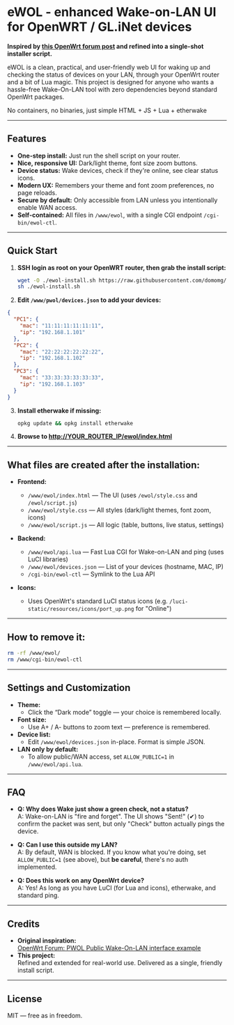 # eWOL - enhanced Wake-on-LAN UI for OpenWRT / GL.iNet devices

**Inspired by [this OpenWrt forum post](https://forum.openwrt.org/t/pwol-public-wake-on-lan-interface-example/175726/2) and refined into a single-shot installer script.**

eWOL is a clean, practical, and user-friendly web UI for waking up and checking the status of devices on your LAN, through your OpenWrt router and a bit of Lua magic. 
This project is designed for anyone who wants a hassle-free Wake-On-LAN tool with zero dependencies beyond standard OpenWrt packages.

No containers, no binaries, just simple HTML + JS + Lua + etherwake

---

## Features

- **One-step install:** Just run the shell script on your router.
- **Nice, responsive UI:** Dark/light theme, font size zoom buttons.
- **Device status:** Wake devices, check if they're online, see clear status icons.
- **Modern UX:** Remembers your theme and font zoom preferences, no page reloads.
- **Secure by default:** Only accessible from LAN unless you intentionally enable WAN access.
- **Self-contained:** All files in `/www/ewol`, with a single CGI endpoint `/cgi-bin/ewol-ctl`.

---

## Quick Start

1. **SSH login as root on your OpenWRT router, then grab the install script:**

    ```sh
    wget -O ./ewol-install.sh https://raw.githubusercontent.com/domomg/eWOL/refs/heads/main/ewol-install.sh
    sh ./ewol-install.sh
    ```

2. **Edit `/www/pwol/devices.json` to add your devices:**

  ```json
  {
    "PC1": {
      "mac": "11:11:11:11:11:11",
      "ip": "192.168.1.101"
    },
    "PC2": {
      "mac": "22:22:22:22:22:22",
      "ip": "192.168.1.102"
    },
    "PC3": {
      "mac": "33:33:33:33:33:33",
      "ip": "192.168.1.103"
    }
  }
  ```

3. **Install etherwake if missing:**

    ```sh
    opkg update && opkg install etherwake
    ```

4. **Browse to [http://YOUR_ROUTER_IP/ewol/index.html](http://YOUR_ROUTER_IP/ewol/index.html)**

---

## What files are created after the installation:

- **Frontend:**  
  - `/www/ewol/index.html` — The UI (uses `/ewol/style.css` and `/ewol/script.js`)
  - `/www/ewol/style.css` — All styles (dark/light themes, font zoom, icons)
  - `/www/ewol/script.js` — All logic (table, buttons, live status, settings)
- **Backend:**  
  - `/www/ewol/api.lua` — Fast Lua CGI for Wake-on-LAN and ping (uses LuCI libraries)
  - `/www/ewol/devices.json` — List of your devices (hostname, MAC, IP)
  - `/cgi-bin/ewol-ctl` — Symlink to the Lua API

- **Icons:**  
  - Uses OpenWrt's standard LuCI status icons (e.g. `/luci-static/resources/icons/port_up.png` for "Online")

---

## How to remove it:

```sh
rm -rf /www/ewol/
rm /www/cgi-bin/ewol-ctl
```

---

## Settings and Customization

- **Theme:**  
  - Click the “Dark mode” toggle — your choice is remembered locally.
- **Font size:**  
  - Use A+ / A- buttons to zoom text — preference is remembered.
- **Device list:**  
  - Edit `/www/ewol/devices.json` in-place. Format is simple JSON.
- **LAN only by default:**  
  - To allow public/WAN access, set `ALLOW_PUBLIC=1` in `/www/ewol/api.lua`.

---

## FAQ

- **Q: Why does Wake just show a green check, not a status?**  
  A: Wake-on-LAN is "fire and forget". The UI shows "Sent!" (✔) to confirm the packet was sent, but only "Check" button actually pings the device.

- **Q: Can I use this outside my LAN?**  
  A: By default, WAN is blocked. If you know what you're doing, set `ALLOW_PUBLIC=1` (see above), but **be careful**, there's no auth implemented.

- **Q: Does this work on any OpenWrt device?**  
  A: Yes! As long as you have LuCI (for Lua and icons), etherwake, and standard ping.

---

## Credits

- **Original inspiration:**  
  [OpenWrt Forum: PWOL Public Wake-On-LAN interface example](https://forum.openwrt.org/t/pwol-public-wake-on-lan-interface-example/175726/2)
- **This project:**  
  Refined and extended for real-world use. Delivered as a single, friendly install script.

---

## License

MIT — free as in freedom.
